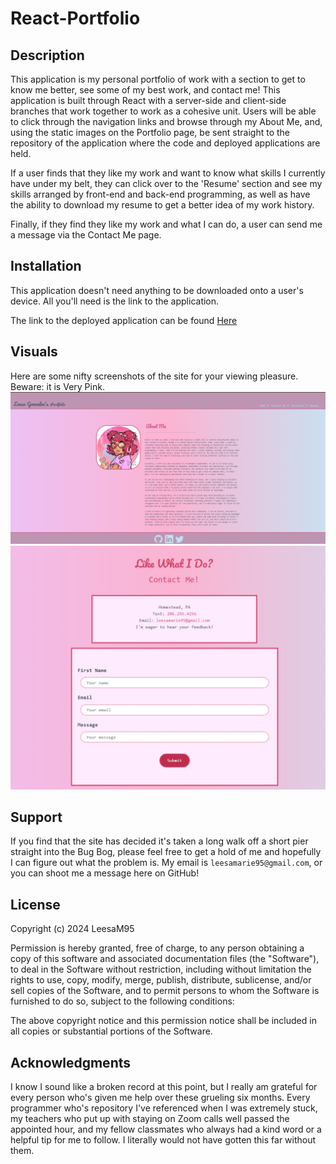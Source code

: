 # React-Portfolio

## Description
This application is my personal portfolio of work with a section to get to know me better, see some of my best work, and contact me! This application is built through React with a server-side and client-side branches that work together to work as a cohesive unit. Users will be able to click through the navigation links and browse through my About Me, and, using the static images on the Portfolio page, be sent straight to the repository of the application where the code and deployed applications are held. 

If a user finds that they like my work and want to know what skills I currently have under my belt, they can click over to the 'Resume' section and see my skills arranged by front-end and back-end programming, as well as have the ability to download my resume to get a better idea of my work history. 

Finally, if they find they like my work and what I can do, a user can send me a message via the Contact Me page. 

## Installation
This application doesn't need anything to be downloaded onto a user's device. All you'll need is the link to the application. 

The link to the deployed application can be found <a href="https://leesa-marie-portfolio.onrender.com/">Here</a>

## Visuals
Here are some nifty screenshots of the site for your viewing pleasure. Beware: it is Very Pink.
![alt text](src/assets/images/snifflesaboutaboutmepage.png)
![alt text](src/assets/images/cryingincontactpage.png)

## Support
If you find that the site has decided it's taken a long walk off a short pier straight into the Bug Bog, please feel free to get a hold of me and hopefully I can figure out what the problem is. My email is `leesamarie95@gmail.com`, or you can shoot me a message here on GitHub!

## License
Copyright (c) 2024 LeesaM95

Permission is hereby granted, free of charge, to any person obtaining a copy
of this software and associated documentation files (the "Software"), to deal
in the Software without restriction, including without limitation the rights
to use, copy, modify, merge, publish, distribute, sublicense, and/or sell
copies of the Software, and to permit persons to whom the Software is
furnished to do so, subject to the following conditions:

The above copyright notice and this permission notice shall be included in all
copies or substantial portions of the Software.

## Acknowledgments
I know I sound like a broken record at this point, but I really am grateful for every person who's given me help over these grueling six months. Every programmer who's repository I've referenced when I was extremely stuck, my teachers who put up with staying on Zoom calls well passed the appointed hour, and my fellow classmates who always had a kind word or a helpful tip for me to follow. I literally would not have gotten this far without them. 

